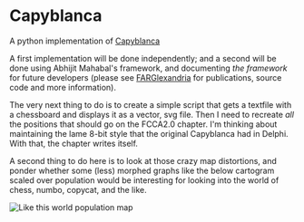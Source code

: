 # Capyblanca

A python implementation of [Capyblanca]()

A first implementation will be done independently; and a second will be done using Abhijit Mahabal's framework, and documenting *the framework* for future developers (please see [FARGlexandria](https://github.com/Alex-Linhares/FARGlexandria) for publications, source code and more information).

The very next thing to do is to create a simple script that gets a textfile with a chessboard and displays it as a vector, svg file.  Then I need to recreate *all* the positions that should go on the FCCA2.0 chapter. I'm thinking about maintaining the lame 8-bit style that the original Capyblanca had in Delphi.  With that, the chapter writes itself.

A second thing to do here is to look at those crazy map distortions, and ponder whether some (less) morphed graphs like the below cartogram scaled over population would be interesting for looking into the world of chess, numbo, copycat, and the like.  

![Like this world population map](http://i.dailymail.co.uk/i/pix/2009/10/02/article-1217571-06A92BFC000005DC-920_964x405.jpg)
